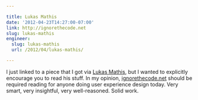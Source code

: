 ```yaml
---

title: Lukas Mathis
date: '2012-04-23T14:27:00-07:00'
link: http://ignorethecode.net
slug: lukas-mathis
engineer:
  slug: lukas-mathis
  url: /2012/04/lukas-mathis/

---
```


I just linked to a piece that I got via [Lukas Mathis][], but I wanted to explicitly encourage you to read his stuff. In my opinion, [ignorethecode.net][Lukas Mathis] should be required reading for anyone doing user experience design today. Very smart, very insightful, very well-reasoned. Solid work.

[Lukas Mathis]: http://ignorethecode.net
